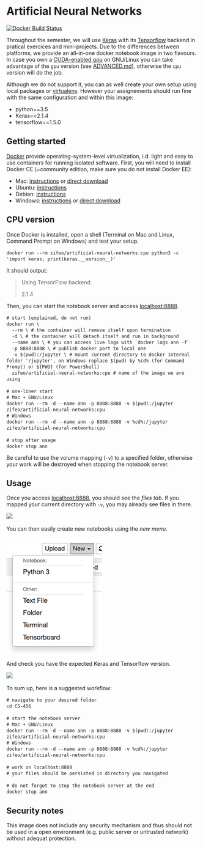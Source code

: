# Artificial Neural Networks

[![Docker Build Status](https://img.shields.io/docker/build/zifeo/artificial-neural-networks.svg)](https://hub.docker.com/r/zifeo/artificial-neural-networks/)

Throughout the semester, we will use [Keras](https://keras.io) with its [Tensorflow](https://www.tensorflow.org) backend in pratical exercices and mini-projects. Due to the differences between platforms, we provide an all-in-one docker notebook image in two flavours. In case you own a [CUDA-enabled gpu](https://developer.nvidia.com/cuda-gpus) on GNU/Linux you can take advantage of the `gpu` version (see [ADVANCED.md](ADVANCED.md)), otherwise the `cpu` version will do the job.

Although we do not support it, you can as well create your own setup using local packages or [virtualenv](https://virtualenv.pypa.io/en/stable/). However your assignements should run fine with the same configuration and within this image:

- python==3.5
- Keras==2.1.4
- tensorflow==1.5.0 

## Getting started

[Docker](https://www.docker.com) provide operating-system-level virtualization, i.d. light and easy to use containers for running isolated software. First, you will need to install Docker CE (=community edition, make sure you do not install Docker EE):

- Mac: [instructions](https://docs.docker.com/docker-for-mac/install/) or [direct download](https://download.docker.com/mac/stable/Docker.dmg)
- Ubuntu: [instructions](https://docs.docker.com/install/linux/docker-ce/ubuntu/)
- Debian: [instructions](https://docs.docker.com/install/linux/docker-ce/debian/)
- Windows: [instructions](https://docs.docker.com/docker-for-windows/install/) or [direct download](https://download.docker.com/win/stable/Docker%20for%20Windows%20Installer.exe)

## CPU version

Once Docker is installed, open a shell (Terminal on Mac and Linux, Command Prompt on Windows) and test your setup.

```shell
docker run --rm zifeo/artificial-neural-networks:cpu python3 -c 'import keras; print(keras.__version__)'
```

It should output:

> Using TensorFlow backend.
>
> 2.1.4

Then, you can start the notebook server and access [localhost:8888](http://localhost:8888).

```shell
# start (explained, do not run)
docker run \
  --rm \ # the container will remove itself upon termination
  -d \ # the container will detach itself and run in background
  --name ann \ # you can access live logs with `docker logs ann -f`
  -p 8888:8888 \ # publish docker port to local one
  -v $(pwd):/jupyter \ # mount current directory to docker internal folder '/jupyter', on Windows replace $(pwd) by %cd% (for Command Prompt) or ${PWD} (for PowerShell)
  zifeo/artificial-neural-networks:cpu # name of the image we are using

# one-liner start
# Mac + GNU/Linux
docker run --rm -d --name ann -p 8888:8888 -v $(pwd):/jupyter zifeo/artificial-neural-networks:cpu 
# Windows
docker run --rm -d --name ann -p 8888:8888 -v %cd%:/jupyter zifeo/artificial-neural-networks:cpu 

# stop after usage
docker stop ann
```

Be careful to use the volume mapping (`-v`) to a specified folder, otherwise your work will be destroyed when stopping the notebook server.

## Usage

Once you access [localhost:8888](http://localhost:8888), you should see the *files tab*. If you mapped your current directory with `-v`, you may already see files in there.

![](screens/1.png)

You can then easily create new notebooks using the *new menu*.

![](screens/2.png)

And check you have the expected Keras and Tensorflow version.

![](screens/3.png)

To sum up, here is a suggested workflow:

```shell
# navigate to your desired folder
cd CS-456

# start the notebook server
# Mac + GNU/Linux
docker run --rm -d --name ann -p 8888:8888 -v $(pwd):/jupyter zifeo/artificial-neural-networks:cpu 
# Windows
docker run --rm -d --name ann -p 8888:8888 -v %cd%:/jupyter zifeo/artificial-neural-networks:cpu 

# work on localhost:8888
# your files should be persisted in directory you navigated

# do not forgot to stop the notebook server at the end
docker stop ann
```

## Security notes

This image does not include any security mechanism and thus should not be used in a open environment (e.g. public server or untrusted network) without adequat protection.


